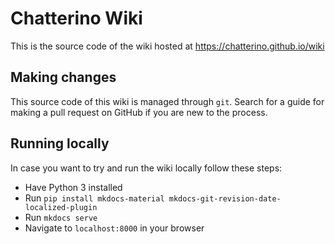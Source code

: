 # Chatterino Wiki

This is the source code of the wiki hosted at https://chatterino.github.io/wiki


## Making changes

This source code of this wiki is managed through `git`.
Search for a guide for making a pull request on GitHub if you are new to the process.


## Running locally

In case you want to try and run the wiki locally follow these steps:

- Have Python 3 installed
- Run `pip install mkdocs-material mkdocs-git-revision-date-localized-plugin`
- Run `mkdocs serve`
- Navigate to `localhost:8000` in your browser
